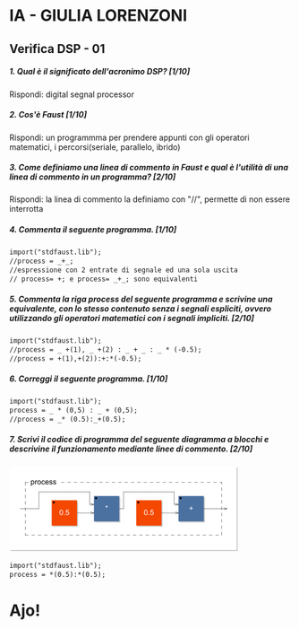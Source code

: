 # IA - GIULIA LORENZONI

## Verifica DSP - 01

##### 1. Qual è il significato dell'acronimo _DSP_? [1/10]

Rispondi: digital segnal processor 

##### 2. Cos'è _Faust_ [1/10]

Rispondi: un programmma per prendere appunti con gli operatori matematici, i percorsi(seriale, parallelo, ibrido)

##### 3. Come definiamo una linea di commento in _Faust_ e qual è l'utilità di una linea di commento in un programma? [2/10]

Rispondi: la linea di commento la definiamo con "//", permette di non essere interrotta

##### 4. Commenta il seguente programma. [1/10]

```
import("stdfaust.lib");
//process = _+_;
//espressione con 2 entrate di segnale ed una sola uscita
// process= +; e process= _+_; sono equivalenti 
```

##### 5. Commenta la riga _process_ del seguente programma e scrivine una equivalente, con lo stesso contenuto senza i segnali espliciti, ovvero utilizzando gli operatori matematici con i segnali impliciti. [2/10]

```
import("stdfaust.lib");
//process = _ +(1), _ +(2) : _ + _ : _ * (-0.5);
//process = +(1),+(2)):+:*(-0.5);

```
##### 6. Correggi il seguente programma. [1/10]

```
import("stdfaust.lib");
process = _ * (0,5) : _ + (0,5);
//process = _* (0.5):_+(0.5);
```

##### 7. Scrivi il codice di programma del seguente diagramma a blocchi e descrivine il funzionamento mediante linee di commento. [2/10]

![due operatori in serie](https://github.com/LSSN/2019-05-24-1A-VERIFICA/blob/master/process.png)

```
import("stdfaust.lib");
process = *(0.5):*(0.5);
```


# Ajo!

